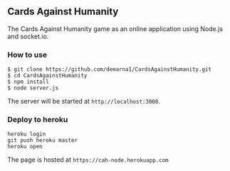 ## Cards Against Humanity

The Cards Against Humanity game as an online application using Node.js and socket.io.

### How to use

```
$ git clone https://github.com/demarna1/CardsAgainstHumanity.git
$ cd CardsAgainstHumanity
$ npm install
$ node server.js
```

The server will be started at `http://localhost:3000`.

### Deploy to heroku

```
heroku login
git push heroku master
heroku open
```

The page is hosted at `https://cah-node.herokuapp.com`

